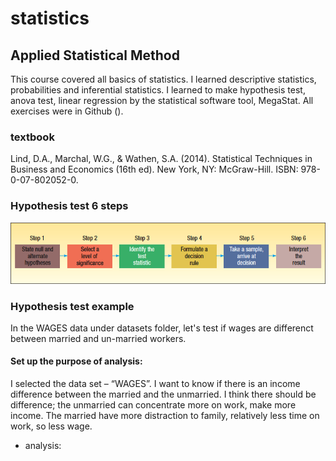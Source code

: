 # statistics
## Applied Statistical Method
This course covered all basics of statistics. I learned descriptive statistics, probabilities and inferential statistics. I learned to make hypothesis test, anova test, linear regression by the statistical software tool, MegaStat. All exercises were in Github (). 
### textbook 
Lind, D.A., Marchal, W.G., & Wathen, S.A. (2014). Statistical Techniques in Business and Economics (16th ed). New York, NY: McGraw-Hill. ISBN: 978-0-07-802052-0.
### Hypothesis test 6 steps
![alt tag](https://github.com/mdalai/statistics/blob/master/hypothesis%20test.png)
### Hypothesis test example
In the WAGES data under datasets folder, let's test if wages are differenct between married and un-married workers.
#### Set up the purpose of analysis:
I selected the data set – “WAGES”. I want to know if there is an income difference between the married and the unmarried. I think there should be difference; the unmarried can concentrate more on work, make more income. The married have more distraction to family, relatively less time on work, so less wage.
- analysis:

